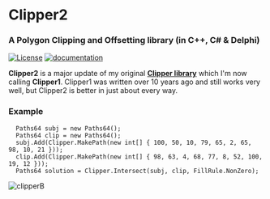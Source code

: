 # Clipper2
### A Polygon Clipping and Offsetting library (in C++, C# &amp; Delphi)
[![License](https://img.shields.io/badge/License-Boost_1.0-lightblue.svg)](https://www.boost.org/LICENSE_1_0.txt)
[![documentation](https://user-images.githubusercontent.com/5280692/187832279-b2a43890-da80-4888-95fe-793f092be372.svg)](http://www.angusj.com/clipper2/Docs/Overview.htm)

**Clipper2** is a major update of my original [**Clipper library**](https://sourceforge.net/projects/polyclipping/) which I'm now calling **Clipper1**. Clipper1 was written over 10 years ago and still works very well, but Clipper2 is better in just about every way.


### Example

      Paths64 subj = new Paths64();
      Paths64 clip = new Paths64();
      subj.Add(Clipper.MakePath(new int[] { 100, 50, 10, 79, 65, 2, 65, 98, 10, 21 }));
      clip.Add(Clipper.MakePath(new int[] { 98, 63, 4, 68, 77, 8, 52, 100, 19, 12 }));
      Paths64 solution = Clipper.Intersect(subj, clip, FillRule.NonZero);
      
![clipperB](https://user-images.githubusercontent.com/5280692/178123810-1719a1f5-25c3-4a9e-b419-e575ff056272.svg)
